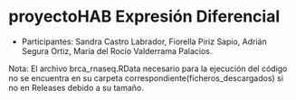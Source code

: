 # proyectoHAB Expresión Diferencial

* Participantes:
Sandra Castro Labrador, 
Fiorella Piriz Sapio, 
Adrián Segura Ortiz, 
María del Rocío Valderrama Palacios.


Nota: El archivo brca_rnaseq.RData necesario para la ejecución del código no se encuentra en su carpeta correspondiente(ficheros_descargados) si no en Releases debido a su tamaño.

